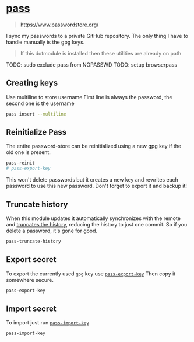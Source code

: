 # [pass](https://wiki.archlinux.org/index.php/Pass)

> https://www.passwordstore.org/

I sync my passwords to a private GitHub repository.
The only thing I have to handle manually is the gpg keys.

> If this dotmodule is installed then these utilities are already on path

TODO: sudo exclude pass from NOPASSWD
TODO: setup browserpass

## Creating keys

Use multiline to store username
First line is always the password, the second one is the username

```sh
pass insert --multiline
```

## Reinitialize Pass

The entire password-store can be reinitialized using a new gpg key if the old
one is present.

```sh
pass-reinit
# pass-export-key
```

This won't delete passwords but it creates a new key and rewrites each
password to use this new password. Don't forget to export it and backup it!

## Truncate history

When this module updates it automatically synchronizes with the remote
and [truncates the history](./.pass/bin/pass-truncate-history), reducing the
history to just one commit. So if you delete a password, it's gone for good.

```sh
pass-truncate-history
```

## Export secret

To export the currently used `gpg` key use
[`pass-export-key`](./.pass/bin/pass-export-key)
Then copy it somewhere secure.

```sh
pass-export-key
```

## Import secret

To import just run [`pass-import-key`](./.pass/bin/pass-import-key)

```sh
pass-import-key
```
